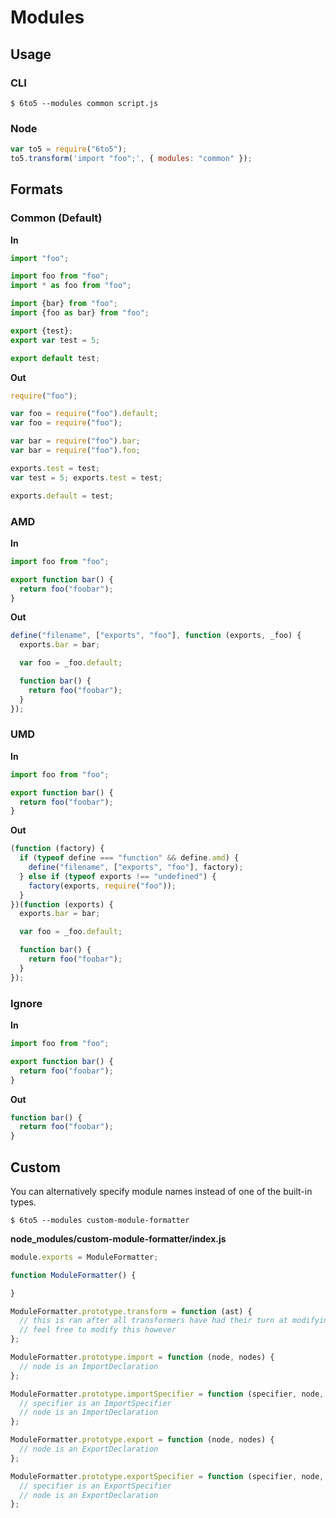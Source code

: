 # Modules

## Usage

### CLI

    $ 6to5 --modules common script.js

### Node

```javascript
var to5 = require("6to5");
to5.transform('import "foo";', { modules: "common" });
```

## Formats

### Common (Default)

**In**

```javascript
import "foo";

import foo from "foo";
import * as foo from "foo";

import {bar} from "foo";
import {foo as bar} from "foo";

export {test};
export var test = 5;

export default test;
```

**Out**

```javascript
require("foo");

var foo = require("foo").default;
var foo = require("foo");

var bar = require("foo").bar;
var bar = require("foo").foo;

exports.test = test;
var test = 5; exports.test = test;

exports.default = test;
```

### AMD

**In**

```javascript
import foo from "foo";

export function bar() {
  return foo("foobar");
}
```

**Out**

```javascript
define("filename", ["exports", "foo"], function (exports, _foo) {
  exports.bar = bar;

  var foo = _foo.default;

  function bar() {
    return foo("foobar");
  }
});
```

### UMD

**In**

```javascript
import foo from "foo";

export function bar() {
  return foo("foobar");
}
```

**Out**

```javascript
(function (factory) {
  if (typeof define === "function" && define.amd) {
    define("filename", ["exports", "foo"], factory);
  } else if (typeof exports !== "undefined") {
    factory(exports, require("foo"));
  }
})(function (exports) {
  exports.bar = bar;

  var foo = _foo.default;

  function bar() {
    return foo("foobar");
  }
});
```

### Ignore

**In**

```javascript
import foo from "foo";

export function bar() {
  return foo("foobar");
}
```

**Out**

```javascript
function bar() {
  return foo("foobar");
}
```

## Custom

You can alternatively specify module names instead of one of the built-in types.

    $ 6to5 --modules custom-module-formatter

**node_modules/custom-module-formatter/index.js**

```javascript
module.exports = ModuleFormatter;

function ModuleFormatter() {

}

ModuleFormatter.prototype.transform = function (ast) {
  // this is ran after all transformers have had their turn at modifying the ast
  // feel free to modify this however
};

ModuleFormatter.prototype.import = function (node, nodes) {
  // node is an ImportDeclaration
};

ModuleFormatter.prototype.importSpecifier = function (specifier, node, nodes) {
  // specifier is an ImportSpecifier
  // node is an ImportDeclaration
};

ModuleFormatter.prototype.export = function (node, nodes) {
  // node is an ExportDeclaration
};

ModuleFormatter.prototype.exportSpecifier = function (specifier, node, nodes) {
  // specifier is an ExportSpecifier
  // node is an ExportDeclaration
};
```

